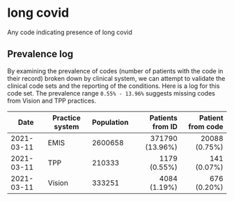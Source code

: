 # long covid

Any code indicating presence of long covid

## Prevalence log

By examining the prevalence of codes (number of patients with the code in their record) broken down by clinical system, we can attempt to validate the clinical code sets and the reporting of the conditions. Here is a log for this code set. The prevalence range `0.55% - 13.96%` suggests missing codes from Vision and TPP practices.


| Date       | Practice system | Population | Patients from ID | Patient from code |
| ---------- | --------------- | ---------- | ---------------: | ----------------: |
| 2021-03-11 | EMIS            | 2600658    |  371790 (13.96%) |    20088 (0.75%)  |
| 2021-03-11 | TPP             | 210333     |     1179 (0.55%) |      141 (0.07%)  |
| 2021-03-11 | Vision          | 333251     |     4084 (1.19%) |      676 (0.20%)  |
